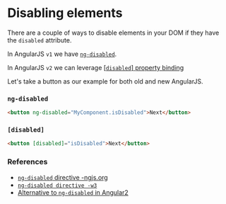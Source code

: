# Disabling elements

There are a couple of ways to disable elements in your DOM if they have the `disabled` attribute.

In AngularJS `v1` we have [`ng-disabled`](#ng-disabled).

In AngularJS `v2` we can leverage [[`disabled`] property binding](#property-binding)

Let's take a button as our example for both old and new AngularJS.

### `ng-disabled`
```html
<button ng-disabled="MyComponent.isDisabled">Next</button>
```

### `[disabled]`
```html
<button [disabled]="isDisabled">Next</button>
```

### References
- [`ng-disabled` directive -ngjs.org](https://docs.angularjs.org/api/ng/directive/ngDisabled)
- [`ng-disabled directive -w3`](https://www.w3schools.com/angular/ng_ng-disabled.asp)
- [Alternative to `ng-disabled` in Angular2](http://stackoverflow.com/questions/37159827/is-there-any-alternative-for-ng-disabled-in-angular2)

